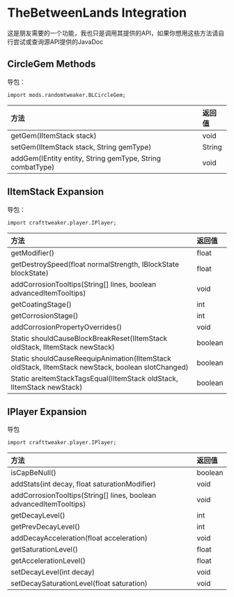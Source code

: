 # TheBetweenLands Integration

这是朋友需要的一个功能，我也只是调用其提供的API，如果你想用这些方法请自行尝试或查询源API提供的JavaDoc

## CircleGem Methods

导包：

~~~zenscript
import mods.randomtweaker.BLCircleGem;
~~~

| 方法                                                      | 返回值        |
| :-------------------------------------------------------- | :------------ |
| getGem(IItemStack stack)                                  | void          |
| setGem(IItemStack stack, String gemType)                  | String        |
| addGem(IEntity entity, String gemType, String combatType) | void          |

## IItemStack Expansion

导包：

```zenscript
import crafttweaker.player.IPlayer;
```

| 方法                                                         | 返回值  |
| :----------------------------------------------------------- | :------ |
| getModifier()                                                | float   |
| getDestroySpeed(float normalStrength, IBlockState blockState) | float   |
| addCorrosionTooltips(String[] lines, boolean advancedItemTooltips) | void    |
| getCoatingStage()                                            | int     |
| getCorrosionStage()                                          | int     |
| addCorrosionPropertyOverrides()                              | void    |
| Static shouldCauseBlockBreakReset(IItemStack oldStack, IItemStack newStack) | boolean |
| Static shouldCauseReequipAnimation(IItemStack oldStack, IItemStack newStack, boolean slotChanged) | boolean |
| Static areItemStackTagsEqual(IItemStack oldStack, IItemStack newStack) | boolean |

## IPlayer Expansion

导包

```zenscript
import crafttweaker.player.IPlayer;
```

| 方法                                                         | 返回值  |
| :----------------------------------------------------------- | :------ |
| isCapBeNull()                                                | boolean |
| addStats(int decay, float saturationModifier)                | void    |
| addCorrosionTooltips(String[] lines, boolean advancedItemTooltips) | void    |
| getDecayLevel()                                              | int     |
| getPrevDecayLevel()                                          | int     |
| addDecayAcceleration(float acceleration)                     | void    |
| getSaturationLevel()                                         | float   |
| getAccelerationLevel()                                       | float   |
| setDecayLevel(int decay)                                     | void    |
| setDecaySaturationLevel(float saturation)                    | void    |
